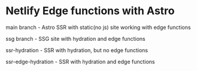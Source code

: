 # Netlify Edge functions with Astro

main branch - Astro SSR with static(no js) site working with edge functions

ssg branch - SSG site with hydration and edge functions

ssr-hydration - SSR with hydration, but no edge functions

ssr-edge-hydration - SSR with hydration and edge functions
